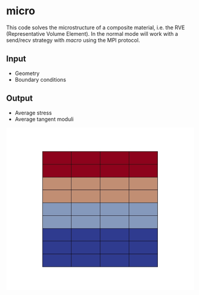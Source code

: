 # micro

This code solves the microstructure of a composite material, i.e. the RVE (Representative Volume Element). In the normal
mode will work with a send/recv strategy with *macro* using the MPI protocol.

## Input

- Geometry
- Boundary conditions

## Output

- Average stress
- Average tangent moduli

![micro_part](../doc/sputnik-man/figures/part_micro.jpg?raw=true "Title")
